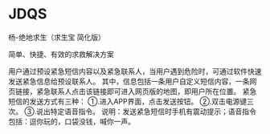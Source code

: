 # JDQS
杨-绝地求生（求生宝 简化版）

简单、快捷、有效的求救解决方案

用户通过预设紧急短信内容以及紧急联系人，当用户遇到危险时，可通过软件快速发送紧急信息给预设联系人。
其中，信息包括一条用户自定义短信内容，一条网页链接，紧急联系人点击该链接即可进入网页版的地图，即用户所在位置。
紧急短信的发送方式有三种：
①.进入APP界面，点击发送按钮。
②.双击电源键三次。
③.说出特定语音指令。
说明：发送紧急短信时手机有震动提示；语音指令包括：逗你玩的，口袋没钱，喊你一声。

